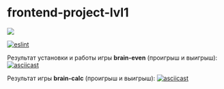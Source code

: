 # frontend-project-lvl1

<a href="https://codeclimate.com/github/codeclimate/codeclimate/maintainability"><img src="https://api.codeclimate.com/v1/badges/a99a88d28ad37a79dbf6/maintainability" /></a>

[![eslint](https://github.com/chubiitsa/frontend-project-lvl1/workflows/eslint/badge.svg)](https://github.com/chubiitsa/frontend-project-lvl1/actions)

Результат установки и работы игры **brain-even** (проигрыш и выигрыш):
[![asciicast](https://asciinema.org/a/0SpqUjafvNWMTFvwVnKmKqiZg.svg)](https://asciinema.org/a/0SpqUjafvNWMTFvwVnKmKqiZg)

Результат игры **brain-calc** (проигрыш и выигрыш):
[![asciicast](https://asciinema.org/a/nXZ3KCZWWZdXPu8rC4c3xUSqY.svg)](https://asciinema.org/a/nXZ3KCZWWZdXPu8rC4c3xUSqY)